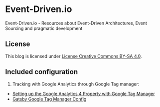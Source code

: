 # Event-Driven.io

Event-Driven.io - Resources about Event-Driven Architectures, Event Sourcing and pragmatic development

## License

This blog is licensed under [License Creative Commons BY-SA 4.0](https://creativecommons.org/licenses/by-sa/4.0/).


## Included configuration

1. Tracking with Google Analytics through Google Tag manager:
- [Setting up the Google Analytics 4 Property with Google Tag Manager](https://www.youtube.com/watch?v=-J4feudVguc)
- [Gatsby Google Tag Manager Config](https://www.gatsbyjs.com/plugins/gatsby-plugin-google-tagmanager/)